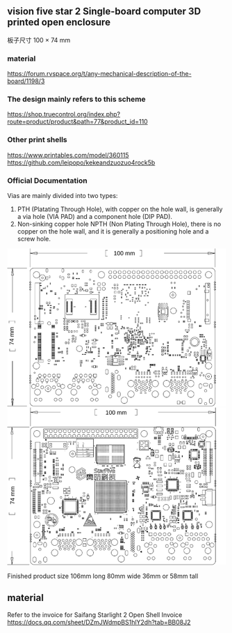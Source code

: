 ## vision five star 2 Single-board computer 3D printed open enclosure
板子尺寸 100 × 74 mm
### material
https://forum.rvspace.org/t/any-mechanical-description-of-the-board/1198/3
### The design mainly refers to this scheme
https://shop.truecontrol.org/index.php?route=product/product&path=77&product_id=110
### Other print shells
https://www.printables.com/model/360115
https://github.com/leipopo/kekeandzuozuo4rock5b

### Official Documentation
Vias are mainly divided into two types:
1. PTH (Platating Through Hole), with copper on the hole wall, is generally a via hole (VIA PAD) and a component hole (DIP PAD).
2. Non-sinking copper hole NPTH (Non Plating Through Hole), there is no copper on the hole wall, and it is generally a positioning hole and a screw hole.

![bootom](image/Mechanical_drawing_bottom.svg)
![top](image/Mechanical_drawing_only_board.svg)


Finished product size
106mm long
80mm wide
36mm or 58mm tall

## material
Refer to the invoice for Saifang Starlight 2 Open Shell Invoice
https://docs.qq.com/sheet/DZmJWdmpBS1hlY2dh?tab=BB08J2